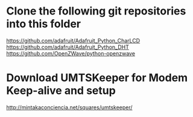 # Clone the following git repositories into this folder

https://github.com/adafruit/Adafruit_Python_CharLCD
https://github.com/adafruit/Adafruit_Python_DHT
https://github.com/OpenZWave/python-openzwave

# Download UMTSKeeper for Modem Keep-alive and setup
http://mintakaconciencia.net/squares/umtskeeper/